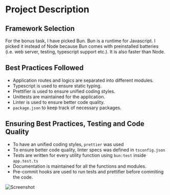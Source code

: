 # Project Description

## Framework Selection

For the bonus task, I have picked Bun. Bun is a runtime for Javascript. I picked it instead of Node because Bun comes with preinstalled batteries (i.e. web server, testing, typescript support etc.). It is also faster than Node.

## Best Practices Followed

- Application routes and logics are separated into different modules.
- Typescript is used to ensure static typing.
- Prettifier is used to ensure unified coding styles.
- Unittests are maintained for the application.
- Linter is used to ensure better code quality.
- `package.json` to keep track of necessary packages.

## Ensuring Best Practices, Testing and Code Quality

- To have an unified coding styles, `prettier` was used
- To ensure better code quality, linter specs was defined in `tsconfig.json`
- Tests are written for every utility function using `bun:test` inside `app.test.ts`
- Documentation is maintained for all the functions and modules.
- Pre-commit hooks are used to run tests and prettifier before commiting the code.
  
![Screenshot](https://i.postimg.cc/sD97G5cR/image.png)